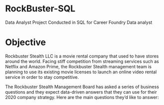 # RockBuster-SQL
Data Analyst Project Conducted in SQL for Career Foundry Data analyst

# Objective
Rockbuster Stealth LLC is a movie rental company that used to have stores around the world. Facing stiff competition from streaming services such as Netflix and Amazon Prime, the Rockbuster Stealth management team is planning to use its existing movie licenses to launch an online video rental service in order to stay competitive.

The Rockbuster Stealth Management Board has asked a series of business questions and they expect data-driven answers that they can use for their 2020 company strategy. Here are the main questions they’d like to answer:
